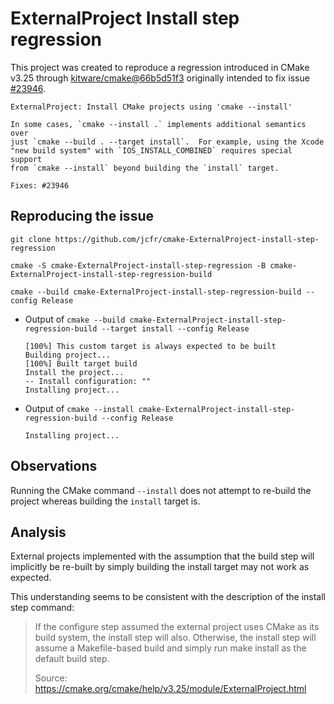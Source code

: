 # ExternalProject Install step regression

This project was created to reproduce a regression introduced in CMake v3.25 through [kitware/cmake@66b5d51f3](https://github.com/Kitware/CMake/commit/66b5d51f3812ecb04d1cc1901016236249e70b49) originally intended to fix issue [#23946](https://gitlab.kitware.com/cmake/cmake/-/issues/23946).

```
ExternalProject: Install CMake projects using 'cmake --install'

In some cases, `cmake --install .` implements additional semantics over
just `cmake --build . --target install`.  For example, using the Xcode
"new build system" with `IOS_INSTALL_COMBINED` requires special support
from `cmake --install` beyond building the `install` target.

Fixes: #23946
```

## Reproducing the issue

```
git clone https://github.com/jcfr/cmake-ExternalProject-install-step-regression

cmake -S cmake-ExternalProject-install-step-regression -B cmake-ExternalProject-install-step-regression-build

cmake --build cmake-ExternalProject-install-step-regression-build --config Release
```

* Output of `cmake --build cmake-ExternalProject-install-step-regression-build --target install --config Release`

  ```
  [100%] This custom target is always expected to be built
  Building project...
  [100%] Built target build
  Install the project...
  -- Install configuration: ""
  Installing project...
  ```

* Output of `cmake --install cmake-ExternalProject-install-step-regression-build --config Release`

  ```
  Installing project...
  ```


## Observations

Running the CMake command `--install` does not attempt to re-build the project whereas building the `install` target is.


## Analysis

External projects implemented with the assumption that the build step will implicitly be re-built by simply building the install target may not work as expected.

This understanding seems to be consistent with the description of the install step command:

> If the configure step assumed the external project uses CMake as its build system, the install step will also. Otherwise, the install step will assume a Makefile-based build and simply run make install as the default build step.
>
> Source: https://cmake.org/cmake/help/v3.25/module/ExternalProject.html

